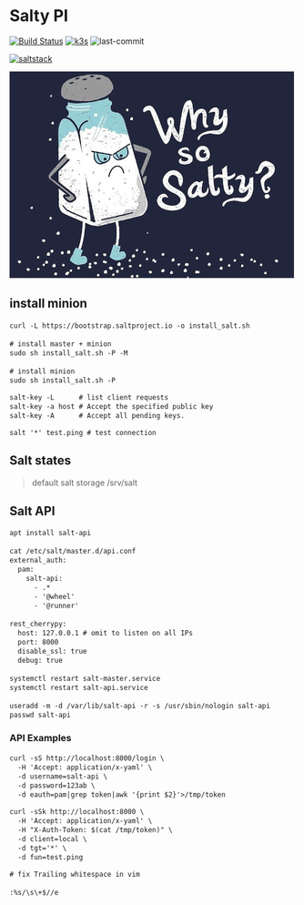 # Salty PI

[![Build Status](https://jenkins.tino.sh/buildStatus/icon?job=salty-pi%2Fmaster)](https://jenkins.tino.sh/job/salty-pi/job/master/)
[![k3s](https://img.shields.io/badge/run%20on%20-Raspberry%20Pi-red)](https://github.com/tinoschroeter/k8s.homelab)
![last-commit](https://img.shields.io/github/last-commit/tinoschroeter/salty-pi.svg?style=flat)

[![saltstack](https://img.shields.io/badge/thorstenkramm%20-gitbook%20saltstack-blue)](https://thorstenkramm.gitbook.io/saltstack/)

![image](https://raw.githubusercontent.com/tinoschroeter/salty-pi/master/docs/salty.jpg)

## install minion

```shell
curl -L https://bootstrap.saltproject.io -o install_salt.sh

# install master + minion
sudo sh install_salt.sh -P -M

# install minion
sudo sh install_salt.sh -P
```

```shell
salt-key -L      # list client requests
salt-key -a host # Accept the specified public key
salt-key -A      # Accept all pending keys.
```

```shell
salt '*' test.ping # test connection
```

## Salt states

> default salt storage
> /srv/salt

## Salt API

```shell
apt install salt-api

cat /etc/salt/master.d/api.conf
external_auth:
  pam:
    salt-api:
      - .*
      - '@wheel'
      - '@runner'

rest_cherrypy:
  host: 127.0.0.1 # omit to listen on all IPs
  port: 8000
  disable_ssl: true
  debug: true

systemctl restart salt-master.service
systemctl restart salt-api.service

useradd -m -d /var/lib/salt-api -r -s /usr/sbin/nologin salt-api
passwd salt-api
```

### API Examples

```shell
curl -sS http://localhost:8000/login \
  -H 'Accept: application/x-yaml' \
  -d username=salt-api \
  -d password=123ab \
  -d eauth=pam|grep token|awk '{print $2}'>/tmp/token
```

```shell
curl -sSk http://localhost:8000 \
  -H 'Accept: application/x-yaml' \
  -H "X-Auth-Token: $(cat /tmp/token)" \
  -d client=local \
  -d tgt='*' \
  -d fun=test.ping
```

```shell
# fix Trailing whitespace in vim

:%s/\s\+$//e
```
